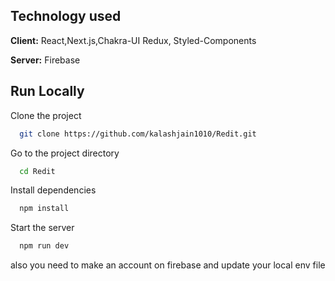 


## Technology used

**Client:** React,Next.js,Chakra-UI Redux, Styled-Components

**Server:** Firebase


## Run Locally

Clone the project

```bash
  git clone https://github.com/kalashjain1010/Redit.git
```

Go to the project directory

```bash
  cd Redit
```

Install dependencies

```bash
  npm install
```

Start the server

```bash
  npm run dev
```

also you need to make an account on firebase and update your local env file

